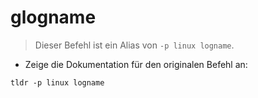 # glogname

> Dieser Befehl ist ein Alias von `-p linux logname`.

- Zeige die Dokumentation für den originalen Befehl an:

`tldr -p linux logname`
